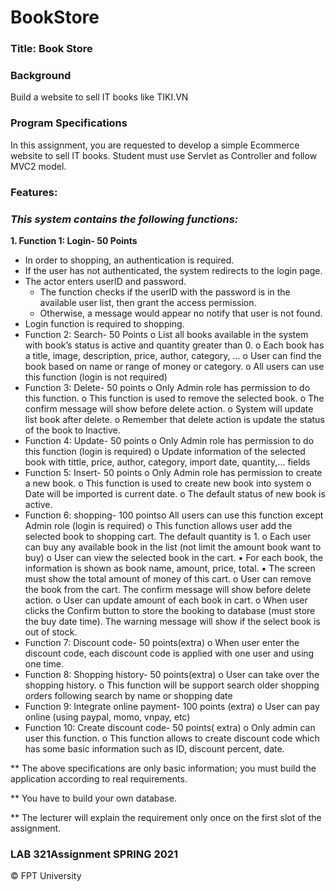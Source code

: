 # BookStore

### Title: Book Store

### Background
Build a website to sell IT books like TIKI.VN

### Program Specifications
In this assignment, you are requested to develop a simple Ecommerce website to sell IT books. 
Student must use Servlet as Controller and follow MVC2 model.

### Features:
### *_This system contains the following functions:_*
**1. Function 1: Login- 50 Points**
- In order to shopping, an authentication is required.
- If the user has not authenticated, the system redirects to the login page.
- The actor enters userID and password.
  - The function checks if the userID with the password is in the available user list, then grant the 
access permission.
  - Otherwise, a message would appear no notify that user is not found.
- Login function is required to shopping.
- Function 2: Search- 50 Points
o List all books available in the system with book’s status is active and quantity greater than 0.
o Each book has a title, image, description, price, author, category, …
o User can find the book based on name or range of money or category.
o All users can use this function (login is not required)
- Function 3: Delete- 50 points
o Only Admin role has permission to do this function.
o This function is used to remove the selected book.
o The confirm message will show before delete action.
o System will update list book after delete.
o Remember that delete action is update the status of the book to Inactive.
- Function 4: Update- 50 points
o Only Admin role has permission to do this function (login is required)
o Update information of the selected book with tittle, price, author, category, import date, quantity,... fields
- Function 5: Insert- 50 points
o Only Admin role has permission to create a new book.
o This function is used to create new book into system
o Date will be imported is current date.
o The default status of new book is active.
- Function 6: shopping- 100 pointso All users can use this function except Admin role (login is required)
o This function allows user add the selected book to shopping cart. The default quantity is 1.
o Each user can buy any available book in the list (not limit the amount book want to buy)
o User can view the selected book in the cart. 
▪ For each book, the information is shown as book name, amount, price, total. 
▪ The screen must show the total amount of money of this cart.
o User can remove the book from the cart. The confirm message will show before delete action.
o User can update amount of each book in cart.
o When user clicks the Confirm button to store the booking to database (must store the buy date time). 
The warning message will show if the select book is out of stock.
- Function 7: Discount code- 50 points(extra)
o When user enter the discount code, each discount code is applied with one user and using one time.
- Function 8: Shopping history- 50 points(extra)
o User can take over the shopping history.
o This function will be support search older shopping orders following search by name or shopping date
- Function 9: Integrate online payment- 100 points (extra)
o User can pay online (using paypal, momo, vnpay, etc)
- Function 10: Create discount code- 50 points( extra)
o Only admin can user this function.
o This function allows to create discount code which has some basic information such as ID, discount 
percent, date.

** The above specifications are only basic information; you must build the application according to real requirements.

** You have to build your own database. 

** The lecturer will explain the requirement only once on the first slot of the assignment.

### LAB 321Assignment SPRING 2021
&copy; FPT University
